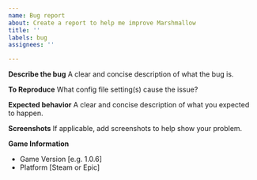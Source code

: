 ```yaml
---
name: Bug report
about: Create a report to help me improve Marshmallow
title: ''
labels: bug
assignees: ''

---
```


**Describe the bug**
A clear and concise description of what the bug is.

**To Reproduce**
What config file setting(s) cause the issue?

**Expected behavior**
A clear and concise description of what you expected to happen.

**Screenshots**
If applicable, add screenshots to help show your problem.

**Game Information**
 - Game Version [e.g. 1.0.6]
 - Platform [Steam or Epic]
